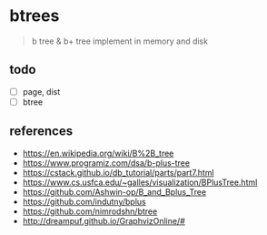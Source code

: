 # btrees

> b tree & b+ tree implement in memory and disk

## todo

- [ ] page, dist
- [ ] btree

## references

- https://en.wikipedia.org/wiki/B%2B_tree
- https://www.programiz.com/dsa/b-plus-tree
- https://cstack.github.io/db_tutorial/parts/part7.html
- https://www.cs.usfca.edu/~galles/visualization/BPlusTree.html
- https://github.com/Ashwin-op/B_and_Bplus_Tree
- https://github.com/indutny/bplus
- https://github.com/nimrodshn/btree
- http://dreampuf.github.io/GraphvizOnline/#